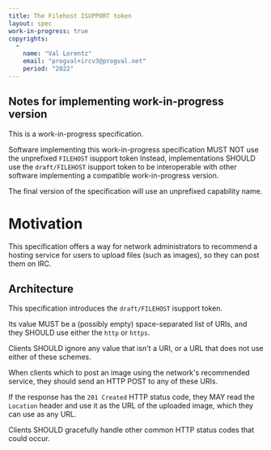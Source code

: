 ```yaml
---
title: The Filehost ISUPPORT token
layout: spec
work-in-progress: true
copyrights:
  -
    name: "Val Lorentz"
    email: "progval+ircv3@progval.net"
    period: "2022"
---
```


## Notes for implementing work-in-progress version

This is a work-in-progress specification.

Software implementing this work-in-progress specification MUST NOT use
the unprefixed `FILEHOST` isupport token
Instead, implementations SHOULD use the `draft/FILEHOST`
isupport token to be interoperable with other software implementing
a compatible work-in-progress version.

The final version of the specification will use an unprefixed capability name.

# Motivation

This specification offers a way for network administrators to recommend a hosting service for users to upload files (such as images), so they can post them on IRC.

## Architecture

This specification introduces the `draft/FILEHOST` isupport token.

Its value MUST be a (possibly empty) space-separated list of URIs, and they SHOULD use either the `http` or `https`. 

Clients SHOULD ignore any value that isn't a URI, or a URL that does not use either of these schemes.

When clients which to post an image using the network's recommended service, they should send an HTTP POST to any of these URIs.

If the response has the `201 Created` HTTP status code, they MAY read the `Location` header and use it as the URL of the uploaded image, which they can use as any URL.

Clients SHOULD gracefully handle other common HTTP status codes that could occur.
